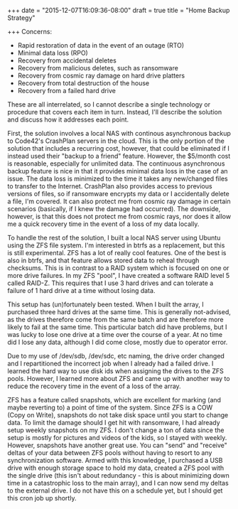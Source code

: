 +++
date = "2015-12-07T16:09:36-08:00"
draft = true
title = "Home Backup Strategy"

+++
Concerns:

* Rapid restoration of data in the event of an outage (RTO)
* Minimal data loss (RPO)
* Recovery from accidental deletes
* Recovery from malicious deletes, such as ransomware
* Recovery from cosmic ray damage on hard drive platters
* Recovery from total destruction of the house
* Recovery from a failed hard drive

These are all interrelated, so I cannot describe a single technology or 
procedure that covers each item in turn. Instead, I'll describe the solution
and discuss how it addresses each point.

First, the solution involves a local NAS with continous asynchronous backup
to Code42's CrashPlan servers in the cloud. This is the only portion of the
solution that includes a recurring cost, however, that could be eliminated if
I instead used their "backup to a friend" feature. However, the $5/month cost
is reasonable, especially for unlimited data. The continuous asynchronous
backup feature is nice in that it provides minimal data loss in the case of
an issue. The data loss is minimized to the time it takes any new/changed files
to transfer to the Internet. CrashPlan also provides access to previous versions
of files, so if ransomware encrypts my data or I accidentally delete a file,
I'm covered. It can also protect me from cosmic ray damage in certain
scenarios (basically, if I knew the damage had occurred). The downside,
however, is that this does not protect me from cosmic rays, nor does it allow
me a quick recovery time in the event of a loss of my data locally.

To handle the rest of the solution, I built a local NAS server using Ubuntu
using the ZFS file system. I'm interested in btrfs as a replacement, but this
is still experimental. ZFS has a lot of really cool features. One of the best
is also in btrfs, and that feature allows stored data to reheal through
checksums. This is in contrast to a RAID system which is focused on one or
more drive failures. In my ZFS "pool", I have created a software RAID level 5
called RAID-Z. This requires that I use 3 hard drives and can tolerate a failure
of 1 hard drive at a time without losing data.

This setup has (un)fortunately been tested. When I built the array, I purchased
three hard drives at the same time. This is generally not-advised, as the drives
therefore come from the same batch and are therefore more likely to fail at the
same time. This particular batch did have problems, but I was lucky to lose
one drive at a time over the course of a year. At no time did I lose any data,
although I did come close, mostly due to operator error.

Due to my use of /dev/sdb, /dev/sdc, etc naming, the drive order changed and I
repartitioned the incorrect job when I already had a failed drive. I learned the
hard way to use disk ids when assigning the drives to the ZFS pools. However,
I learned more about ZFS and came up with another way to reduce the recovery
time in the event of a loss of the array.

ZFS has a feature called snapshots, which are excellent for marking (and maybe
reverting to) a point of time of the system. Since ZFS is a COW (Copy on Write),
snapshots do not take disk space until you start to change data. To limit the
damage should I get hit with ransomware, I had already setup weekly snapshots
on my ZFS. I don't change a ton of data since the setup is mostly for pictures
and videos of the kids, so I stayed with weekly. However, snapshots have another
great use. You can "send" and "receive" deltas of your data between ZFS pools
without having to resort to any synchronization software. Armed with this
knowledge, I purchased a USB drive with enough storage space to hold my data,
created a ZFS pool with the single drive (this isn't about redundancy - this is
about minimizing down time in a catastrophic loss to the main array), and I
can now send my deltas to the external drive. I do not have this on a schedule
yet, but I should get this cron job up shortly.


